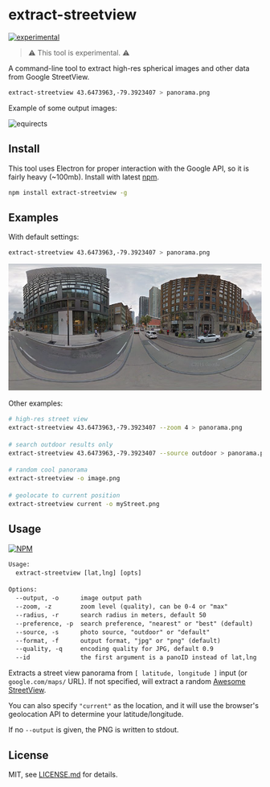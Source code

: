 # extract-streetview

[![experimental](http://badges.github.io/stability-badges/dist/experimental.svg)](http://github.com/badges/stability-badges)

> :warning: This tool is experimental. :warning:

A command-line tool to extract high-res spherical images and other data from Google StreetView.

```sh
extract-streetview 43.6473963,-79.3923407 > panorama.png
```

Example of some output images:

![equirects](http://i.imgur.com/rm01Wrw.jpg)

## Install

This tool uses Electron for proper interaction with the Google API, so it is fairly heavy (~100mb). Install with latest [npm](https://www.npmjs.com/).

```sh
npm install extract-streetview -g
```

## Examples

With default settings:

```sh
extract-streetview 43.6473963,-79.3923407 > panorama.png
```

![screen](./image.png)

Other examples:

```sh
# high-res street view
extract-streetview 43.6473963,-79.3923407 --zoom 4 > panorama.png

# search outdoor results only
extract-streetview 43.6473963,-79.3923407 --source outdoor > panorama.png

# random cool panorama
extract-streetview -o image.png

# geolocate to current position
extract-streetview current -o myStreet.png
```

## Usage

[![NPM](https://nodei.co/npm/extract-streetview.png)](https://www.npmjs.com/package/extract-streetview)

```txt
Usage:
  extract-streetview [lat,lng] [opts]

Options:
  --output, -o      image output path
  --zoom, -z        zoom level (quality), can be 0-4 or "max"
  --radius, -r      search radius in meters, default 50
  --preference, -p  search preference, "nearest" or "best" (default)
  --source, -s      photo source, "outdoor" or "default"
  --format, -f      output format, "jpg" or "png" (default)
  --quality, -q     encoding quality for JPG, default 0.9
  --id              the first argument is a panoID instead of lat,lng
```

Extracts a street view panorama from `[ latitude, longitude ]` input (or `google.com/maps/` URL). If not specified, will extract a random [Awesome StreetView](https://github.com/Jam3/awesome-streetview). 

You can also specify `"current"` as the location, and it will use the browser's geolocation API to determine your latitude/longitude.

If no `--output` is given, the PNG is written to stdout.

## License

MIT, see [LICENSE.md](http://github.com/Jam3/extract-streetview/blob/master/LICENSE.md) for details.
